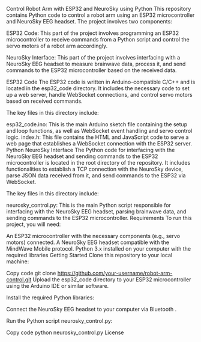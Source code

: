 Control Robot Arm with ESP32 and NeuroSky using Python
This repository contains Python code to control a robot arm using an ESP32 microcontroller and NeuroSky EEG headset. The project involves two components:

ESP32 Code: This part of the project involves programming an ESP32 microcontroller to receive commands from a Python script and control the servo motors of a robot arm accordingly.

NeuroSky Interface: This part of the project involves interfacing with a NeuroSky EEG headset to measure brainwave data, process it, and send commands to the ESP32 microcontroller based on the received data.

ESP32 Code
The ESP32 code is written in Arduino-compatible C/C++ and is located in the esp32_code directory. It includes the necessary code to set up a web server, handle WebSocket connections, and control servo motors based on received commands.

The key files in this directory include:

esp32_code.ino: This is the main Arduino sketch file containing the setup and loop functions, as well as WebSocket event handling and servo control logic.
index.h: This file contains the HTML and JavaScript code to serve a web page that establishes a WebSocket connection with the ESP32 server.
Python NeuroSky Interface
The Python code for interfacing with the NeuroSky EEG headset and sending commands to the ESP32 microcontroller is located in the root directory of the repository. It includes functionalities to establish a TCP connection with the NeuroSky device, parse JSON data received from it, and send commands to the ESP32 via WebSocket.

The key files in this directory include:

neurosky_control.py: This is the main Python script responsible for interfacing with the NeuroSky EEG headset, parsing brainwave data, and sending commands to the ESP32 microcontroller.
Requirements
To run this project, you will need:

An ESP32 microcontroller with the necessary components (e.g., servo motors) connected.
A NeuroSky EEG headset compatible with the MindWave Mobile protocol.
Python 3.x installed on your computer with the required libraries 
Getting Started
Clone this repository to your local machine:


Copy code
git clone https://github.com/your-username/robot-arm-control.git
Upload the esp32_code directory to your ESP32 microcontroller using the Arduino IDE or similar software.

Install the required Python libraries:

Connect the NeuroSky EEG headset to your computer via Bluetooth .

Run the Python script neurosky_control.py:


Copy code
python neurosky_control.py
License
